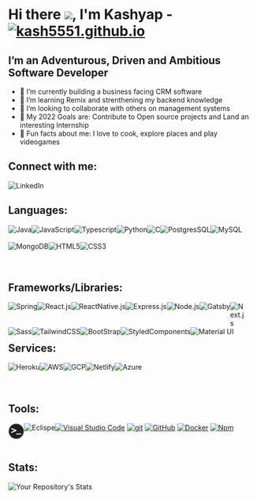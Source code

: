 # Hi there <img src="https://media.giphy.com/media/hvRJCLFzcasrR4ia7z/giphy.gif" width="25px">, I'm Kashyap - [<img alt="kash5551.github.io" src="https://img.shields.io/website-up-down-green-red/http/monip.org.svg" />][website]

## I’m an Adventurous, Driven and Ambitious Software Developer

- 🔭 I’m currently building a business facing CRM software
- 🌱 I’m learning Remix and strenthening my backend knowledge
- 💞️ I’m looking to collaborate with others on management systems
- 🥅 My 2022 Goals are: Contribute to Open source projects and Land an interesting Internship
- 👀 Fun facts about me: I love to cook, explore places and play videogames

## Connect with me:

[<img align="left" alt="LinkedIn" src="https://img.shields.io/badge/LinkedIn-0077B5?style=for-the-badge&logo=linkedin&logoColor=white" />][linkedin]

<br />

## Languages:

<img align="left" alt="Java" src="https://img.shields.io/badge/Java-ED8B00?style=for-the-badge&logo=java&logoColor=white"/>
<img align="left" alt="JavaScript" src="https://img.shields.io/badge/JavaScript-F7DF1E?style=for-the-badge&logo=javascript&logoColor=black" />
<img align="left" alt="Typescript" src="https://img.shields.io/badge/TypeScript-007ACC?style=for-the-badge&logo=typescript&logoColor=white"/>
<img align="left" alt="Python" src="https://img.shields.io/badge/Python-14354C?style=for-the-badge&logo=python&logoColor=white" />
<img align="left" alt="C" src="https://img.shields.io/badge/C-00599C?style=for-the-badge&logo=c&logoColor=white" />
<img align="left" alt="PostgresSQL" src="https://img.shields.io/badge/PostgreSQL-316192?style=for-the-badge&logo=postgresql&logoColor=white" />
<img align="left" alt="MySQL" src="https://img.shields.io/badge/MySQL-00000F?style=for-the-badge&logo=mysql&logoColor=white" />
<br />
<br />
<img align="left" alt="MongoDB" src="https://img.shields.io/badge/MongoDB-4EA94B?style=for-the-badge&logo=mongodb&logoColor=white" />
<img align="left" alt="HTML5" src="https://img.shields.io/badge/HTML5-E34F26?style=for-the-badge&logo=html5&logoColor=white" />
<img align="left" alt="CSS3" src="https://img.shields.io/badge/CSS3-1572B6?style=for-the-badge&logo=css3&logoColor=white" />

<br />
<br />
<br />

## Frameworks/Libraries:

<img align="left" alt="Spring" src="https://img.shields.io/badge/Spring-6DB33F?style=for-the-badge&logo=spring&logoColor=white" />
<img align="left" alt="React.js" src="https://img.shields.io/badge/React-20232A?style=for-the-badge&logo=react&logoColor=61DAFB" />
<img align="left" alt="ReactNative.js" src="https://img.shields.io/badge/React_Native-20232A?style=for-the-badge&logo=react&logoColor=61DAFB" />
<img align="left" alt="Express.js" src="https://img.shields.io/badge/Express.js-404D59?style=for-the-badge" />
<img align="left" alt="Node.js" src="https://img.shields.io/badge/Node.js-43853D?style=for-the-badge&logo=node.js&logoColor=white" />
<img align="left" alt="Gatsby" src="https://img.shields.io/badge/Gatsby-663399?style=for-the-badge&logo=gatsby&logoColor=white" />
<img align="left" alt="Next.js" width="32px" src="https://cdn.jsdelivr.net/npm/simple-icons@v6/icons/nextdotjs.svg"/>
<img align="left" alt="Sass" src="https://img.shields.io/badge/Sass-CC6699?style=for-the-badge&logo=sass&logoColor=white" />
<img align="left" alt="TailwindCSS" src="https://img.shields.io/badge/Tailwind_CSS-38B2AC?style=for-the-badge&logo=tailwind-css&logoColor=white"/>
<img align="left" alt="BootStrap" src="https://img.shields.io/badge/Bootstrap-563D7C?style=for-the-badge&logo=bootstrap&logoColor=white" />
<img align="left" alt="StyledComponents" src="https://img.shields.io/badge/styled--components-DB7093?style=for-the-badge&logo=styled-components&logoColor=white" />
<img align="left" alt="Material UI" src="https://img.shields.io/badge/Material--UI-0081CB?style=for-the-badge&logo=material-ui&logoColor=white" />

<br />
<br />
<br />

## Services:

<img align="left" alt="Heroku" src="https://img.shields.io/badge/Heroku-430098?style=for-the-badge&logo=heroku&logoColor=white" />
<img align="left" alt="AWS" src="https://img.shields.io/badge/Amazon_AWS-232F3E?style=for-the-badge&logo=amazon-aws&logoColor=white" />
<img align="left" alt="GCP" src="https://img.shields.io/badge/Google_Cloud-4285F4?style=for-the-badge&logo=google-cloud&logoColor=white" />
<img align="left" alt="Netlify" src="https://img.shields.io/badge/Netlify-00C7B7?style=for-the-badge&logo=netlify&logoColor=white" />
<img align="left" alt="Azure" src="https://img.shields.io/badge/Microsoft_Azure-0089D6?style=for-the-badge&logo=microsoft-azure&logoColor=white" />

<br />
<br />
<br />

## Tools:

[![Visual Studio Code](https://img.shields.io/badge/--007ACC?logo=visual%20studio%20code&logoColor=ffffff)](https://code.visualstudio.com/)
[![git](https://badgen.net/badge/icon/git?icon=git&label)](https://git-scm.com)
[![GitHub](https://badgen.net/badge/icon/github?icon=github&label)](https://github.com)
<img align="left" alt="Terminal" width="32px" src="https://raw.githubusercontent.com/github/explore/80688e429a7d4ef2fca1e82350fe8e3517d3494d/topics/terminal/terminal.png" />
<img align="left" alt="Eclispe" src="https://badgen.net/badge/icon/eclipse?icon=eclipse&label"/>
[![Docker](https://badgen.net/badge/icon/docker?icon=docker&label)](https://https://docker.com/)
[![Npm](https://badgen.net/badge/icon/npm?icon=npm&label)](https://https://npmjs.com/)

<br />

## Stats:

![Your Repository's Stats](https://github-readme-stats.vercel.app/api?username=kashyap5551&show_icons=true)

[website]: https://kashyap5551.github.io
[linkedin]: https://www.linkedin.com/in/kashyap-patel-65045315b/
